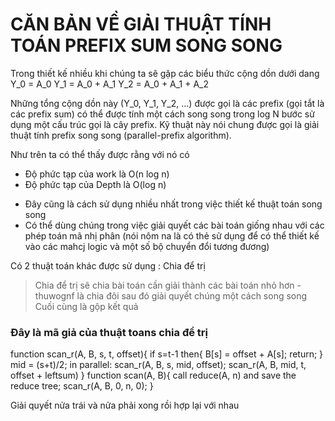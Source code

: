 # CĂN BẢN VỀ GIẢI THUẬT TÍNH TOÁN PREFIX SUM SONG SONG

Trong thiết kế nhiều khi chúng ta sẽ gặp các biểu thức cộng dồn dưới dang
Y_0 = A_0
Y_1 = A_0 + A_1
Y_2 = A_0 + A_1 + A_2

Những tổng cộng dồn này (Y_0, Y_1, Y_2, ...) được gọi là các prefix (gọi tắt là các prefix sum) có thể được tính một cách song song trong log N bước sử dụng một cấu trúc gọi là cây prefix. Kỹ thuật này nói chung được gọi là giải thuật tính prefix song song (parallel-prefix algorithm).

Như trên ta có thể thấy được rằng với nó có 
+ Độ phức tạp của work là O(n log n) 
+ Độ phức tạp của Depth là O(log n)

- Đây cũng là cách sử dụng nhiều nhất trong việc thiết kế thuật toán song song
- Có thể dùng chúng trong việc giải quyết các bài toán giống nhau với các phép toán mã nhị phân (nói nôm na là có thẻ sử dụng để có thể thiết kế vào các mahcj logic và một số bộ chuyển đổi tương đương)

Có 2 thuật toán khác được sử dụng :
Chia để trị
> Chia để trị sẽ chia bài toán cần giải thành các bài toán nhỏ hơn - thuwognf là chia đôi
> sau đó giải quyết chúng một cách song song
> Cuối cùng là gộp kết quả

### Đây là mã giả của thuật toans chia để trị

function scan_r(A, B, s, t, offset){
    if s=t-1 then{
        B[s] = offset + A[s];
        return;
    }
    mid = (s+t)/2;
    in parallel:
    scan_r(A, B, s, mid, offset);
    scan_r(A, B, mid, t, offset + leftsum)
}
function scan(A, B){
    call reduce(A, n) and save the reduce tree;
    scan_r(A, B, 0, n, 0);
}
            
Giải quyết nửa trái và nửa phải xong rồi hợp lại với nhau 
